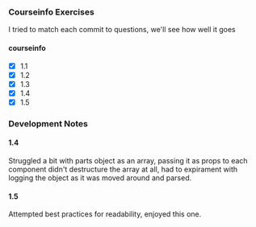### Courseinfo Exercises

I tried to match each commit to questions, we'll see how well it goes

#### courseinfo
- [x] 1.1
- [x] 1.2
- [x] 1.3
- [x] 1.4
- [x] 1.5

### Development Notes
#### 1.4
Struggled a bit with parts object as an array, passing it as props to each component didn't destructure the array at all, had to expirament with logging the object as it was moved around and parsed. 

#### 1.5
Attempted best practices for readability, enjoyed this one.